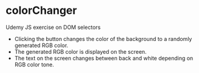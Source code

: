 # colorChanger
Udemy JS exercise on DOM selectors
* Clicking the button changes the color of the background to a randomly generated RGB color. 
* The generated RGB color is displayed on the screen. 
* The text on the screen changes between back and white depending on RGB color tone.
